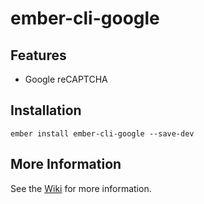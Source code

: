 # ember-cli-google

## Features

* Google reCAPTCHA

## Installation

    ember install ember-cli-google --save-dev
    
## More Information    

See the [Wiki](https://github.com/onehilltech/ember-cli-google/wiki) for more information.
